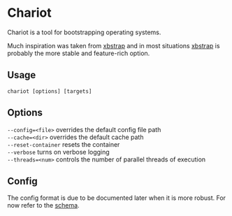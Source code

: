 # Chariot
Chariot is a tool for bootstrapping operating systems.  
  
Much inspiration was taken from [xbstrap](https://github.com/managarm/xbstrap) and in most situations [xbstrap](https://github.com/managarm/xbstrap) is probably the more stable and feature-rich option.

## Usage
`chariot [options] [targets]`

## Options
`--config=<file>` overrides the default config file path  
`--cache=<dir>` overrides the default cache path  
`--reset-container` resets the container  
`--verbose` turns on verbose logging  
`--threads=<num>` controls the number of parallel threads of execution  

## Config
The config format is due to be documented later when it is more robust. For now refer to the [schema](./chariot-schema.json).